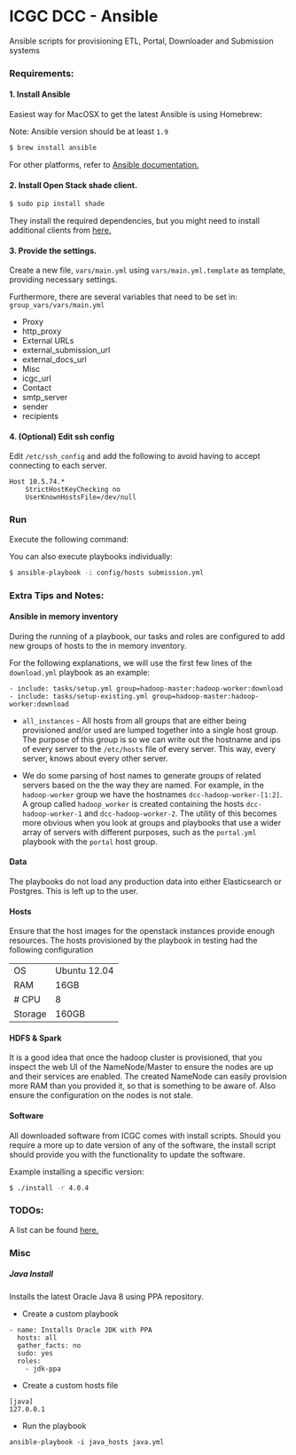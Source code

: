 # ICGC DCC - Ansible

Ansible scripts for provisioning ETL, Portal, Downloader and Submission systems

### Requirements:

#### 1. Install Ansible

Easiest way for MacOSX to get the latest Ansible is using Homebrew:

Note: Ansible version should be at least `1.9`

```bash
$ brew install ansible
```

For other platforms, refer to [Ansible documentation.](http://docs.ansible.com/intro_installation.html)

#### 2. Install Open Stack shade client.

```bash
$ sudo pip install shade
```

They install the required dependencies, but you might need to install additional clients from [here.](http://docs.openstack.org/user-guide/content/install_clients.html)


#### 3. Provide the settings.

Create a new file, `vars/main.yml` using `vars/main.yml.template` as template, providing necessary settings.

Furthermore, there are several variables that need to be set in: `group_vars/vars/main.yml`

* Proxy
 * http_proxy
* External URLs
 * external_submission_url
 * external_docs_url
* Misc
 * icgc_url
* Contact
 * smtp_server
 * sender
 * recipients

#### 4. (Optional) Edit ssh config

Edit `/etc/ssh_config` and add the following to avoid having to accept connecting to each server.

```
Host 10.5.74.*
	StrictHostKeyChecking no
	UserKnownHostsFile=/dev/null
```


### Run

Execute the following command:

You can also execute playbooks individually:

```bash
$ ansible-playbook -i config/hosts submission.yml
```

### Extra Tips and Notes:

#### Ansible in memory inventory

During the running of a playbook, our tasks and roles are configured to add new groups of hosts to the in memory inventory.

For the following explanations, we will use the first few lines of the `download.yml` playbook as an example:
```
- include: tasks/setup.yml group=hadoop-master:hadoop-worker:download
- include: tasks/setup-existing.yml group=hadoop-master:hadoop-worker:download
```

* `all_instances` - All hosts from all groups that are either being provisioned and/or used are lumped together into a single host group.
The purpose of this group is so we can write out the hostname and ips of every server to the `/etc/hosts` file of every server. This way, 
every server, knows about every other server.

* We do some parsing of host names to generate groups of related servers based on the the way they are named. For example,
in the `hadoop-worker` group we have the hostnames `dcc-hadoop-worker-[1:2]`. A group called `hadoop_worker` is created containing 
the hosts `dcc-hadoop-worker-1` and `dcc-hadoop-worker-2`. The utility of this becomes more obvious when you look at groups and playbooks that use
a wider array of servers with different purposes, such as the `portal.yml` playbook with the `portal` host group. 


#### Data

The playbooks do not load any production data into either Elasticsearch or Postgres. This
is left up to the user. 

#### Hosts
Ensure that the host images for the openstack instances provide enough resources. 
The hosts provisioned by the playbook in testing had the following configuration

|   |   |
|---|---|
| OS | Ubuntu 12.04 |
| RAM | 16GB |
| # CPU | 8 |
| Storage | 160GB |

#### HDFS & Spark

It is a good idea that once the hadoop cluster is provisioned, that you inspect the web UI of the NameNode/Master to ensure
the nodes are up and their services are enabled. The created NameNode can easily provision more 
RAM than you provided it, so that is something to be aware of. Also ensure the configuration on the nodes
is not stale.

#### Software
All downloaded software from ICGC comes with install scripts. Should you require a more up to date
version of any of the software, the install script should provide you with the functionality to update
the software. 

Example installing a specific version:
```bash
$ ./install -r 4.0.4
```

### TODOs:

A list can be found [here.](https://jira.oicr.on.ca/browse/DCC-2962)

### Misc

##### Java Install
Installs the latest Oracle Java 8 using PPA repository.

- Create a custom playbook

```
- name: Installs Oracle JDK with PPA
  hosts: all
  gather_facts: no
  sudo: yes
  roles:
    - jdk-ppa
```
- Create a custom hosts file

```
[java]
127.0.0.1
```

- Run the playbook

```
ansible-playbook -i java_hosts java.yml
```
